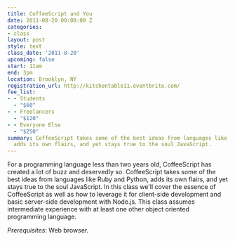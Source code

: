 ```yaml
---
title: CoffeeScript and You
date: 2011-08-20 00:00:00 Z
categories:
- class
layout: post
style: text
class_date: '2011-8-20'
upcoming: false
start: 11am
end: 3pm
location: Brooklyn, NY
registration_url: http://kitchentable11.eventbrite.com/
fee_list:
- - Students
  - "$60"
- - Freelancers
  - "$120"
- - Everyone Else
  - "$250"
summary: CoffeeScript takes some of the best ideas from languages like Ruby and Python,
  adds its own flairs, and yet stays true to the soul JavaScript.
---
```


For a programming language less than two years old, CoffeeScript has
created a lot of buzz and deservedly so. CoffeeScript takes some of
the best ideas from languages like Ruby and Python, adds its own
flairs, and yet stays true to the soul JavaScript. In this class we'll
cover the essence of CoffeeScript as well as how to leverage it for
client-side development and basic server-side development with
Node.js. This class assumes intermediate experience with at least one
other object oriented programming language.

*Prerequisites:* Web browser.
